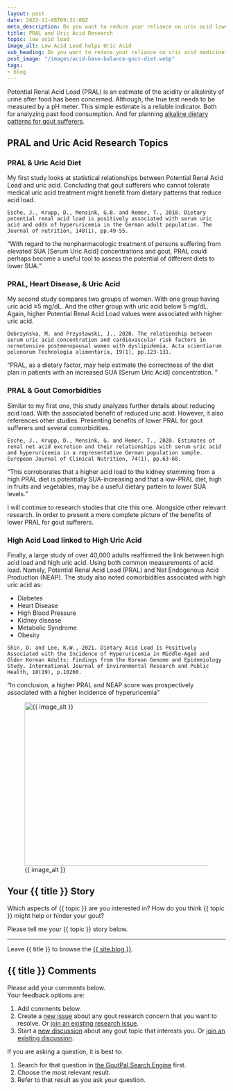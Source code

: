```yaml
---
layout: post
date: 2022-11-08T09:31:00Z
meta_description: Do you want to reduce your reliance on uric acid lowering drugs? See how low acid load dietary patterns can reduce uric acid.
title: PRAL and Uric Acid Research
topic: low acid load
image_alt: Low Acid Load helps Uric Acid
sub_heading: Do you want to reduce your reliance on uric acid medicine? Consider the benefits of alkaline dietary patterns for gout.
post_image: "/images/acid-base-balance-gout-diet.webp"
tags:
- blog
---
```

<p>Potential Renal Acid Load (PRAL) is an estimate of the acidity or alkalinity of urine after food has been concerned. Although, the true test needs to be measured by a pH meter. This simple estimate is a reliable indicator. Both for analyzing past food consumption. And for planning <a href="https://goutpal.com/gout-resources/dieter/80-intro/alkaline-gout-diets/">alkaline dietary patterns for gout sufferers</a>.</p>
<h2 id="pralanduricacidresearchtopics">PRAL and Uric Acid Research Topics</h2>
<h3 id="diet">PRAL &amp; Uric Acid Diet</h3>
<p>My first study looks at statistical relationships between Potential Renal Acid Load and uric acid. Concluding that gout sufferers who cannot tolerate medical uric acid treatment might benefit from dietary patterns that reduce acid load.</p>
<p><code>Esche, J., Krupp, D., Mensink, G.B. and Remer, T., 2018. Dietary potential renal acid load is positively associated with serum uric acid and odds of hyperuricemia in the German adult population. The Journal of nutrition, 148(1), pp.49-55.</code></p>
<p><q cite="https://doi.org/10.1093/jn/nxx003">With regard to the nonpharmacologic treatment of persons suffering from elevated SUA [Serum Uric Acid] concentrations and gout, PRAL could perhaps become a useful tool to assess the potential of different diets to lower SUA.</q></p>
<h3 id="heart">PRAL, Heart Disease, &amp; Uric Acid</h3>
<p>My second study compares two groups of women. With one group having uric acid ≥5 mg/dL. And the other group with uric acid below 5 mg/dL. Again, higher Potential Renal Acid Load values were associated with higher uric acid.</p>
<p><code>Dobrzyńska, M. and Przysławski, J., 2020. The relationship between serum uric acid concentration and cardiovascular risk factors in normotensive postmenopausal women with dyslipidemia. Acta scientiarum polonorum Technologia alimentaria, 19(1), pp.123-131.</code></p>
<p><q cite="https://doi.org/10.17306/J.AFS.2020.0740">PRAL, as a dietary factor, may help estimate the correctness of the diet plan in patients with an increased SUA [Serum Uric Acid] concentration. </q></p>
<h3 id="comorbidities">PRAL &amp; Gout Comorbidities</h3>
<p>Similar to my first one, this study analyzes further details about reducing acid load. With the associated benefit of reduced uric acid. However, it also references other studies. Presenting benefits of lower PRAL for gout sufferers and several comorbidities.</p>
<p><code>Esche, J., Krupp, D., Mensink, G. and Remer, T., 2020. Estimates of renal net acid excretion and their relationships with serum uric acid and hyperuricemia in a representative German population sample. European Journal of Clinical Nutrition, 74(1), pp.63-68.</code></p>
<p><q cite="https://doi.org/10.1038/s41430-020-0688-2">This corroborates that a higher acid load to the kidney stemming from a high PRAL diet is potentially SUA-increasing and that a low-PRAL diet, high in fruits and vegetables, may be a useful dietary pattern to lower
SUA levels.</q></p>
<p>I will continue to research studies that cite this one. Alongside other relevant research. In order to present a more complete picture of the benefits of lower PRAL for gout sufferers.</p>
<h3 id="high">High Acid Load linked to High Uric Acid</h3>
<p>Finally, a large study of over 40,000 adults reaffirmed the link between high acid load and high uric acid. Using both common measurements of acid load. Namely, Potential Renal Acid Load (PRAL) and Net Endogenous Acid Production (NEAP). The study also noted comorbidities associated with high uric acid as:</p>
<ul>
<li>Diabetes</li>
<li>Heart Disease</li>
<li>High Blood Pressure</li>
<li>Kidney disease</li>
<li>Metabolic Syndrome</li>
<li>Obesity</li>
</ul>
<p><code>Shin, D. and Lee, K.W., 2021. Dietary Acid Load Is Positively Associated with the Incidence of Hyperuricemia in Middle-Aged and Older Korean Adults: Findings from the Korean Genome and Epidemiology Study. International Journal of Environmental Research and Public Health, 18(19), p.10260.</code></p>
<p><q cite="https://doi.org/10.3390/ijerph181910260">In conclusion, a higher PRAL and NEAP score was prospectively associated with a higher incidence of hyperuricemia</q></p>
<figure class="inner" id="image">
<img height="377" width="610" alt="{{ image_alt }}" src="{{ post_image }}">
  <figcaption>{{ image_alt }}</figcaption>
</figure>
<h2 id="next">Your {{ title }} Story</h2>
<p>Which aspects of {{ topic }} are you interested in? How do you think {{ topic }} might help or hinder your gout?</p>
<p>Please tell me your {{ topic }} story below.</p>
<p></p><hr>
Leave {{ title }} to browse the <a href="/blog">{{ site.blog }}</a>.
<h2 id="comments">{{ title }} Comments</h2>
<p>Please add your comments below.<br>
Your feedback options are:</p>
<ol>
<li>Add comments below.</li>
<li>Create a <a href="https://github.com/kct2020/goutpal-info-11ty/issues/new/choose">new issue</a> about any gout research concern that you want to resolve. Or <a href="https://github.com/kct2020/goutpal-info-11ty/issues">join an existing research issue</a>.</li>
<li>Start a <a href="https://github.com/kct2020/goutpal-com-skeleventy/discussions/new">new discussion</a> about any gout topic that interests you. Or <a href="https://github.com/kct2020/goutpal-com-skeleventy/discussions">join an existing discussion</a>.</li>
</ol>
<p>If you are asking a question, it is best to:</p>
<ol>
<li>Search for that question in <a href="https://cse.google.com/cse?cof=FORID:0&amp;cx=partner-pub-4857169685716700:9780732506">the GoutPal Search Engine</a> first.</li>
<li>Choose the most relevant result.</li>
<li>Refer to that result as you ask your question.</li>
</ol>
